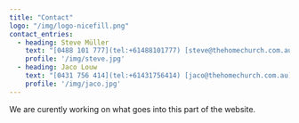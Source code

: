 ```yaml
---
title: "Contact"
logo: "/img/logo-nicefill.png"
contact_entries:
  - heading: Steve Müller
    text: "[0488 101 777](tel:+61488101777) [steve@thehomechurch.com.au](mailto:steve@thehomechurch.com.au)"
    profile: '/img/steve.jpg'
  - heading: Jaco Louw
    text: "[0431 756 414](tel:+61431756414) [jaco@thehomechurch.com.au](mailto:jaco@thehomechurch.com.au)"
    profile: '/img/jaco.jpg'
---
```


We are curently working on what goes into this part of the website.
